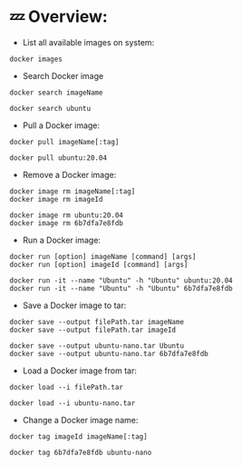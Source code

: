 # 💤 Overview:

- List all available images on system:

```shell
docker images
```

- Search Docker image

```shell
docker search imageName

```

```shell
docker search ubuntu
```

- Pull a Docker image:

```shell
docker pull imageName[:tag]

```

```shell
docker pull ubuntu:20.04

```

- Remove a Docker image:

```shell
docker image rm imageName[:tag]
docker image rm imageId
```

```shell
docker image rm ubuntu:20.04
docker image rm 6b7dfa7e8fdb
```

- Run a Docker image:

```shell
docker run [option] imageName [command] [args]
docker run [option] imageId [command] [args]
```

```shell
docker run -it --name "Ubuntu" -h "Ubuntu" ubuntu:20.04
docker run -it --name "Ubuntu" -h "Ubuntu" 6b7dfa7e8fdb
```

- Save a Docker image to tar:

```shell
docker save --output filePath.tar imageName
docker save --output filePath.tar imageId
```

```shell
docker save --output ubuntu-nano.tar Ubuntu
docker save --output ubuntu-nano.tar 6b7dfa7e8fdb
```

- Load a Docker image from tar:

```shell
docker load --i filePath.tar
```

```shell
docker load --i ubuntu-nano.tar
```

- Change a Docker image name:

```shell
docker tag imageId imageName[:tag]
```

```shell
docker tag 6b7dfa7e8fdb ubuntu-nano
```
